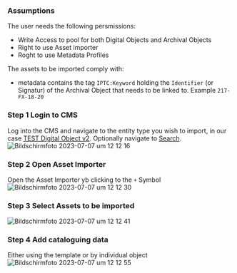 ### Assumptions
The user needs the following persmissions: 
* Write Access to pool for both Digital Objects and Archival Objects
* Right to use Asset importer
* Roght to use Metadata Profiles

The assets to be imported comply with: 
* metadata contains the tag `IPTC:Keyword` holding the `Identifier` (or Signatur) of the Archival Object that needs to be linked to. Example `217-FX-18-20`

### Step 1 Login to CMS
Log into the CMS and navigate to the entity type you wish to import, in our case [TEST Digital Object v2](https://collections.gta.arch.ethz.ch/lists/do_v2). Optionally navigate to [Search](https://collections.gta.arch.ethz.ch/search). 
![Bildschirmfoto 2023-07-07 um 12 12 16](https://github.com/gtadigital/cms-manual/assets/30504518/4750513d-271c-4ea3-bf27-94522ebcd1b5)


### Step 2 Open Asset Importer
Open the Asset Importer yb clicking to the `+` Symbol
![Bildschirmfoto 2023-07-07 um 12 12 30](https://github.com/gtadigital/cms-manual/assets/30504518/13de3eae-ee97-4664-a28c-d5a7e4b25a19)

### Step 3 Select Assets to be imported
![Bildschirmfoto 2023-07-07 um 12 12 41](https://github.com/gtadigital/cms-manual/assets/30504518/0e4f0a82-b040-464c-9d9c-64fe327faba0)


### Step 4 Add cataloguing data
Either using the template or by individual object
![Bildschirmfoto 2023-07-07 um 12 12 55](https://github.com/gtadigital/cms-manual/assets/30504518/b9854895-f7b3-4831-a062-ef8f30d2c8ab)

